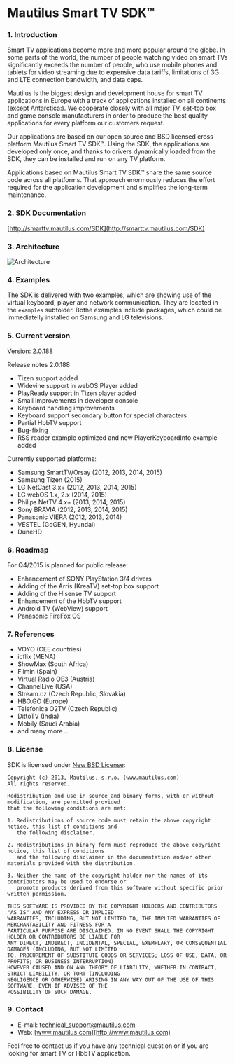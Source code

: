 Mautilus Smart TV SDK™
===========

### 1. Introduction

Smart TV applications become more and more popular around the globe. In some parts of the world, the number of people watching video on smart TVs significantly exceeds the number of people, who use mobile phones and tablets for video streaming due to expensive data tariffs, limitations of 3G and LTE connection bandwidth, and data caps.

Mautilus is the biggest design and development house for smart TV applications in Europe with a track of applications installed on all continents (except Antarctica:). We cooperate closely with all major TV, set-top box and game console manufacturers in order to produce the best quality applications for every platform our customers request.
 
Our applications are based on our open source and BSD licensed cross-platform Mautilus Smart TV SDK™. Using the SDK, the applications are developed only once, and thanks to drivers dynamically loaded from the SDK, they can be installed and run on any TV platform.
 
Applications based on Mautilus Smart TV SDK™ share the same source code across all platforms. That approach enormously reduces the effort required for the application development and simplifies the long-term maintenance.

### 2. SDK Documentation
[http://smarttv.mautilus.com/SDK](http://smarttv.mautilus.com/SDK)

### 3. Architecture
![Architecture](https://photos-1.dropbox.com/t/2/AABnj7V7h-8jIhbuj5sw1LsZ5WOPcN0qsEbF-ofP8lzFyg/12/289058125/png/32x32/1/_/1/2/Mautilus_SmartTV_SDK_Schema.png/EKyan5cCGNtVIAIoAg/4_ZY6dJxEeiotZYPeV_BLlrVeBab4LUPMWPLF2RdkEI?size=1600x1200&size_mode=2)

### 4. Examples

The SDK is delivered with two examples, which are showing use of the virtual keyboard, player and network communication. They are located in the `examples` subfolder. Bothe examples include packages, which could be immediatelly installed on Samsung and LG televisions.

### 5. Current version

Version: 2.0.188  

Release notes 2.0.188:

-	Tizen support added
-	Widevine support in webOS Player added
-	PlayReady support in Tizen player added
-	Small improvements in developer console
-	Keyboard handling improvements
-	Keyboard support secondary button for special characters
-	Partial HbbTV support
-	Bug-fixing
-	RSS reader example optimized and new PlayerKeyboardInfo example added

Currently supported platforms:
                            
-	Samsung SmartTV/Orsay (2012, 2013, 2014, 2015)
-	Samsung Tizen (2015)
-	LG NetCast 3.x+ (2012, 2013, 2014, 2015)
-	LG webOS 1.x, 2.x (2014, 2015)
-	Philips NetTV 4.x+ (2013, 2014, 2015)
-	Sony BRAVIA (2012, 2013, 2014, 2015)
-	Panasonic VIERA (2012, 2013, 2014)
-	VESTEL (GoGEN, Hyundai)
- DuneHD

### 6. Roadmap

For Q4/2015 is planned for public release:

- Enhancement of SONY PlayStation 3/4 drivers 
- Adding of the Arris (KreaTV) set-top box support
- Adding of the Hisense TV support
- Enhancement of the HbbTV support
- Android TV (WebView) support
-	Panasonic FireFox OS

### 7. References

- VOYO (CEE countries)
- icflix (MENA)
- ShowMax (South Africa)
- Filmin (Spain)
- Virtual Radio OE3 (Austria)
- ChannelLive (USA)
- Stream.cz (Czech Republic, Slovakia)
- HBO.GO (Europe)
- Telefonica O2TV (Czech Republic)
- DittoTV (India)
- Mobily (Saudi Arabia)
- and many more ...

### 8. License

SDK is licensed under [New BSD License](https://en.wikipedia.org/wiki/BSD_licenses):

    Copyright (c) 2013, Mautilus, s.r.o. (www.mautilus.com)
    All rights reserved.
    
    Redistribution and use in source and binary forms, with or without modification, are permitted provided 
    that the following conditions are met:
    
    1. Redistributions of source code must retain the above copyright notice, this list of conditions and 
       the following disclaimer.
    
    2. Redistributions in binary form must reproduce the above copyright notice, this list of conditions 
       and the following disclaimer in the documentation and/or other materials provided with the distribution.
    
    3. Neither the name of the copyright holder nor the names of its contributors may be used to endorse or 
       promote products derived from this software without specific prior written permission.
    
    THIS SOFTWARE IS PROVIDED BY THE COPYRIGHT HOLDERS AND CONTRIBUTORS "AS IS" AND ANY EXPRESS OR IMPLIED 
    WARRANTIES, INCLUDING, BUT NOT LIMITED TO, THE IMPLIED WARRANTIES OF MERCHANTABILITY AND FITNESS FOR A 
    PARTICULAR PURPOSE ARE DISCLAIMED. IN NO EVENT SHALL THE COPYRIGHT HOLDER OR CONTRIBUTORS BE LIABLE FOR 
    ANY DIRECT, INDIRECT, INCIDENTAL, SPECIAL, EXEMPLARY, OR CONSEQUENTIAL DAMAGES (INCLUDING, BUT NOT LIMITED 
    TO, PROCUREMENT OF SUBSTITUTE GOODS OR SERVICES; LOSS OF USE, DATA, OR PROFITS; OR BUSINESS INTERRUPTION) 
    HOWEVER CAUSED AND ON ANY THEORY OF LIABILITY, WHETHER IN CONTRACT, STRICT LIABILITY, OR TORT (INCLUDING 
    NEGLIGENCE OR OTHERWISE) ARISING IN ANY WAY OUT OF THE USE OF THIS SOFTWARE, EVEN IF ADVISED OF THE 
    POSSIBILITY OF SUCH DAMAGE.
    
### 9. Contact

- E-mail: [technical_support@mautilus.com](mailto:technical_support@mautilus.com)
- Web: [www.mautilus.com](http://www.mautilus.com)

Feel free to contact us if you have any technical question or if you are looking for smart TV or HbbTV application.